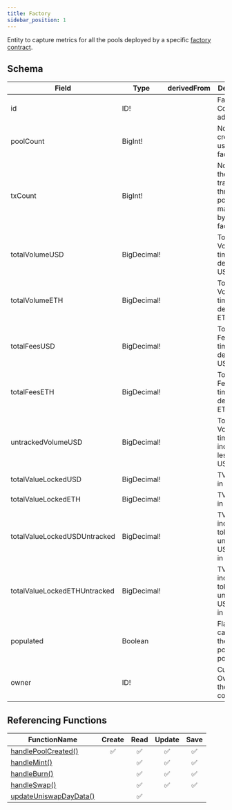 ```yaml
---
title: Factory
sidebar_position: 1
---
```


Entity to capture metrics for all the pools deployed by a specific [factory contract](../contracts/factory).

## Schema
|Field|Type|derivedFrom|Description|
|-|-|-|-|
|id | ID! |  | Factory Contract address | Field Missing |
|poolCount | BigInt! |  | No. of pools created using the factory |
|txCount | BigInt! |  | No. of all the transactions through pools mananged by the factory |
|totalVolumeUSD | BigDecimal! |  | Total Volume all time in derived USD |
|totalVolumeETH | BigDecimal! |  | Total Volume all time in derived ETH |
|totalFeesUSD | BigDecimal! |  | Total Swap Fees all time in derived USD |
|totalFeesETH | BigDecimal! |  | Total Swap Fees all time in derived ETH |
|untrackedVolumeUSD | BigDecimal! |  | Total Volume all time, including less reliable USD values |
|totalValueLockedUSD | BigDecimal! |  | TVL derived in USD |
|totalValueLockedETH | BigDecimal! |  | TVL derived in ETH |
|totalValueLockedUSDUntracked | BigDecimal! |  | TVL including tokens with unreliable USD prices in USD |
|totalValueLockedETHUntracked | BigDecimal! |  | TVL including tokens with unreliable USD prices in ETH |
|populated | Boolean |  | Flag capturing if the new pool is populated | All except optimism |
|owner | ID! |  | Current Owner of the factory contract |

## Referencing Functions

|FunctionName|Create|Read|Update|Save|
|-|-|-|-|-|
|[handlePoolCreated()](../functions-n-handlers/mappings/factory.ts#handlepoolcreated)|<center>:white_check_mark:</center>|<center>:white_check_mark:</center>|<center>:white_check_mark:</center>|<center>:white_check_mark:</center>|
|[handleMint()](../functions-n-handlers/mappings/core.ts#handlemint)||<center>:white_check_mark:</center>|<center>:white_check_mark:</center>|<center>:white_check_mark:</center>|
|[handleBurn()](../functions-n-handlers/mappings/core.ts#handleburn)||<center>:white_check_mark:</center>|<center>:white_check_mark:</center>|<center>:white_check_mark:</center>|
[handleSwap()](../functions-n-handlers/mappings/core.ts#handleswap)||<center>:white_check_mark:</center>|<center>:white_check_mark:</center>|<center>:white_check_mark:</center>|
|[updateUniswapDayData()](../functions-n-handlers/utils/intervalUpdates.ts#updateuniswapdaydata)||<center>:white_check_mark:</center>|||